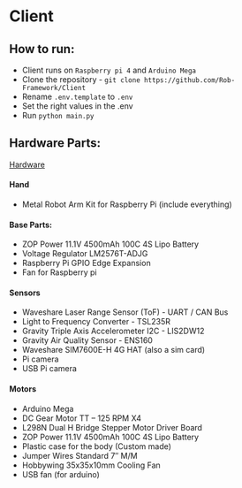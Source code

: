 # Client

## How to run:
* Client runs on `Raspberry pi 4` and `Arduino Mega`
* Clone the repository - `git clone https://github.com/Rob-Framework/Client`
* Rename `.env.template` to `.env`
* Set the right values in the .env
* Run `python main.py`

## Hardware Parts:
[Hardware](documentation/hardware.md)
#### Hand
* Metal Robot Arm Kit for Raspberry Pi (include everything)

#### Base Parts:
* ZOP Power 11.1V 4500mAh 100C 4S Lipo Battery
* Voltage Regulator LM2576T-ADJG
* Raspberry Pi GPIO Edge Expansion
* Fan for Raspberry pi 


#### Sensors
* Waveshare Laser Range Sensor (ToF) - UART / CAN Bus
* Light to Frequency Converter - TSL235R
* Gravity Triple Axis Accelerometer I2C - LIS2DW12
* Gravity Air Quality Sensor - ENS160
* Waveshare SIM7600E-H 4G HAT (also a sim card)
* Pi camera
* USB Pi camera

#### Motors
* Arduino Mega
* DC Gear Motor TT – 125 RPM X4
* L298N Dual H Bridge Stepper Motor Driver Board
* ZOP Power 11.1V 4500mAh 100C 4S Lipo Battery
* Plastic case for the body (Custom made)
* Jumper Wires Standard 7″ M/M
* Hobbywing 35x35x10mm Cooling Fan
* USB fan (for arduino)
